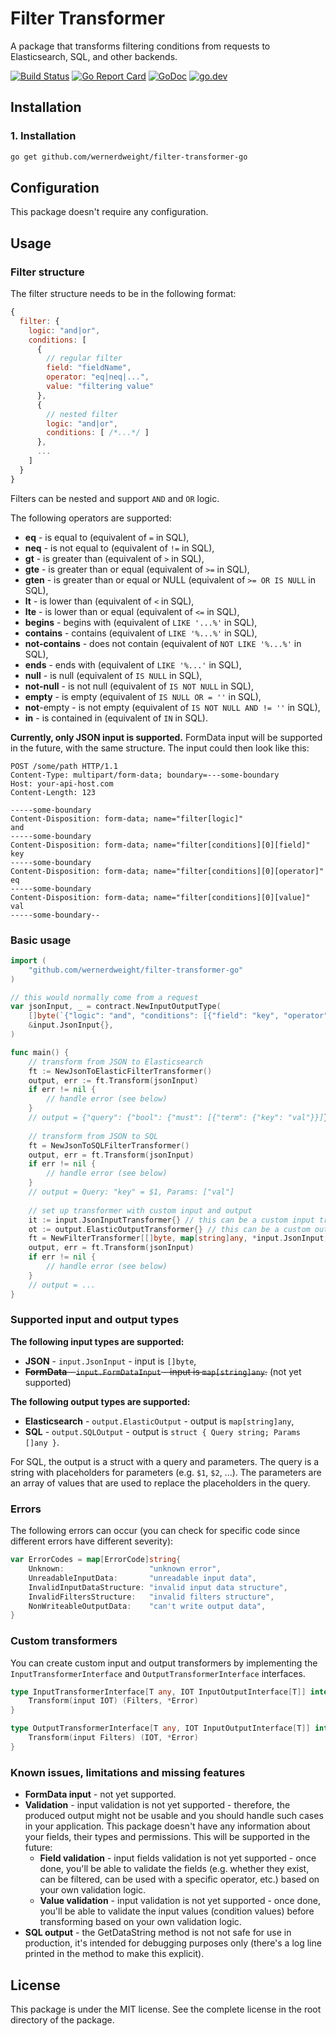 Filter Transformer
====================================

A package that transforms filtering conditions from requests to Elasticsearch, SQL, and other backends.

[![Build Status](https://www.travis-ci.com/wernerdweight/filter-transformer-go.svg?branch=master)](https://www.travis-ci.com/wernerdweight/filter-transformer-go)
[![Go Report Card](https://goreportcard.com/badge/github.com/wernerdweight/filter-transformer-go)](https://goreportcard.com/report/github.com/wernerdweight/filter-transformer-go)
[![GoDoc](https://godoc.org/github.com/wernerdweight/filter-transformer-go?status.svg)](https://godoc.org/github.com/wernerdweight/filter-transformer-go)
[![go.dev](https://img.shields.io/badge/go.dev-pkg-007d9c.svg?style=flat)](https://pkg.go.dev/github.com/wernerdweight/filter-transformer-go)

Installation
------------

### 1. Installation

```bash
go get github.com/wernerdweight/filter-transformer-go
```

Configuration
------------

This package doesn't require any configuration.

Usage
------------

### Filter structure

The filter structure needs to be in the following format:

```js
{
  filter: {
    logic: "and|or",
    conditions: [
      {
        // regular filter
        field: "fieldName",
        operator: "eq|neq|...",
        value: "filtering value"
      },
      {
        // nested filter
        logic: "and|or",
        conditions: [ /*...*/ ]
      },
      ...
    ]
  }
}
```

Filters can be nested and support `AND` and `OR` logic.

The following operators are supported:

* **eq** - is equal to (equivalent of `=` in SQL),
* **neq** - is not equal to (equivalent of `!=` in SQL),
* **gt** - is greater than (equivalent of `>` in SQL),
* **gte** - is greater than or equal (equivalent of `>=` in SQL),
* **gten** - is greater than or equal or NULL (equivalent of `>= OR IS NULL` in SQL),
* **lt** - is lower than (equivalent of `<` in SQL),
* **lte** - is lower than or equal (equivalent of `<=` in SQL),
* **begins** - begins with (equivalent of `LIKE '...%'` in SQL),
* **contains** - contains (equivalent of `LIKE '%...%'` in SQL),
* **not-contains** - does not contain (equivalent of `NOT LIKE '%...%'` in SQL),
* **ends** - ends with (equivalent of `LIKE '%...'` in SQL),
* **null** - is null (equivalent of `IS NULL` in SQL),
* **not-null** - is not null (equivalent of `IS NOT NULL` in SQL),
* **empty** - is empty (equivalent of `IS NULL OR = ''` in SQL),
* **not**-empty - is not empty (equivalent of `IS NOT NULL AND != ''` in SQL),
* **in** - is contained in (equivalent of `IN` in SQL).

**Currently, only JSON input is supported.** FormData input will be supported in the future, with the same structure. The input could then look like this:

```http request
POST /some/path HTTP/1.1
Content-Type: multipart/form-data; boundary=---some-boundary
Host: your-api-host.com
Content-Length: 123

-----some-boundary
Content-Disposition: form-data; name="filter[logic]"
and
-----some-boundary
Content-Disposition: form-data; name="filter[conditions][0][field]"
key
-----some-boundary
Content-Disposition: form-data; name="filter[conditions][0][operator]"
eq
-----some-boundary
Content-Disposition: form-data; name="filter[conditions][0][value]"
val
-----some-boundary--
```

### Basic usage

```go
import (
    "github.com/wernerdweight/filter-transformer-go"
)

// this would normally come from a request
var jsonInput, _ = contract.NewInputOutputType(
    []byte(`{"logic": "and", "conditions": [{"field": "key", "operator": "eq", "value": "val"}]}`),
    &input.JsonInput{},
)

func main() {
    // transform from JSON to Elasticsearch
    ft := NewJsonToElasticFilterTransformer()
    output, err := ft.Transform(jsonInput)
    if err != nil {
        // handle error (see below)
    }
    // output = {"query": {"bool": {"must": [{"term": {"key": "val"}}]}}}
	
    // transform from JSON to SQL
    ft = NewJsonToSQLFilterTransformer()
    output, err = ft.Transform(jsonInput)
    if err != nil {
        // handle error (see below)
    }
    // output = Query: "key" = $1, Params: ["val"]
	
    // set up transformer with custom input and output
    it := input.JsonInputTransformer{} // this can be a custom input transformer
    ot := output.ElasticOutputTransformer{} // this can be a custom output transformer
    ft = NewFilterTransformer[[]byte, map[string]any, *input.JsonInput, *output.ElasticOutput](&it, &ot)
    output, err = ft.Transform(jsonInput)
    if err != nil {
        // handle error (see below)
    }
    // output = ...
}
```

### Supported input and output types

**The following input types are supported:**

* **JSON** - `input.JsonInput` - input is `[]byte`,
* ~~**FormData** - `input.FormDataInput` - input is `map[string]any`.~~ (not yet supported)

**The following output types are supported:**

* **Elasticsearch** - `output.ElasticOutput` - output is `map[string]any`,
* **SQL** - `output.SQLOutput` - output is `struct { Query string; Params []any }`.

For SQL, the output is a struct with a query and parameters. The query is a string with placeholders for parameters (e.g. `$1`, `$2`, ...). The parameters are an array of values that are used to replace the placeholders in the query.

### Errors

The following errors can occur (you can check for specific code since different errors have different severity):

```go
var ErrorCodes = map[ErrorCode]string{
    Unknown:                   "unknown error",
    UnreadableInputData:       "unreadable input data",
    InvalidInputDataStructure: "invalid input data structure",
    InvalidFiltersStructure:   "invalid filters structure",
    NonWriteableOutputData:    "can't write output data",
}
```

### Custom transformers

You can create custom input and output transformers by implementing the `InputTransformerInterface` and `OutputTransformerInterface` interfaces.

```go
type InputTransformerInterface[T any, IOT InputOutputInterface[T]] interface {
    Transform(input IOT) (Filters, *Error)
}

type OutputTransformerInterface[T any, IOT InputOutputInterface[T]] interface {
    Transform(input Filters) (IOT, *Error)
}
```

### Known issues, limitations and missing features

* **FormData input** - not yet supported.
* **Validation** - input validation is not yet supported - therefore, the produced output might not be usable and you should handle such cases in your application. This package doesn't have any information about your fields, their types and permissions. This will be supported in the future:
  * **Field validation** - input fields validation is not yet supported - once done, you'll be able to validate the fields (e.g. whether they exist, can be filtered, can be used with a specific operator, etc.) based on your own validation logic.
  * **Value validation** - input validation is not yet supported - once done, you'll be able to validate the input values (condition values) before transforming based on your own validation logic.
* **SQL output** - the GetDataString method is not not safe for use in production, it's intended for debugging purposes only (there's a log line printed in the method to make this explicit).

License
-------
This package is under the MIT license. See the complete license in the root directory of the package.
